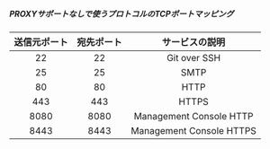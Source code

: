 ##### PROXYサポートなしで使うプロトコルのTCPポートマッピング

| 送信元ポート | 宛先ポート |         サービスの説明          |
|:------:|:-----:|:------------------------:|
|   22   |  22   |       Git over SSH       |
|   25   |  25   |           SMTP           |
|   80   |  80   |           HTTP           |
|  443   |  443  |          HTTPS           |
|  8080  | 8080  | Management Console HTTP  |
|  8443  | 8443  | Management Console HTTPS |
